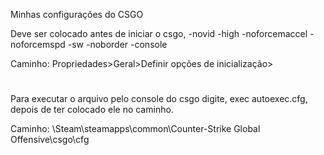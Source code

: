 Minhas configurações do CSGO

Deve ser colocado antes de iniciar o csgo, -novid -high -noforcemaccel -noforcemspd -sw -noborder -console

Caminho: Propriedades>Geral>Definir opções de inicialização>

#

Para executar o arquivo pelo console do csgo digite, exec autoexec.cfg, depois de ter colocado ele no caminho.

Caminho: \Steam\steamapps\common\Counter-Strike Global Offensive\csgo\cfg